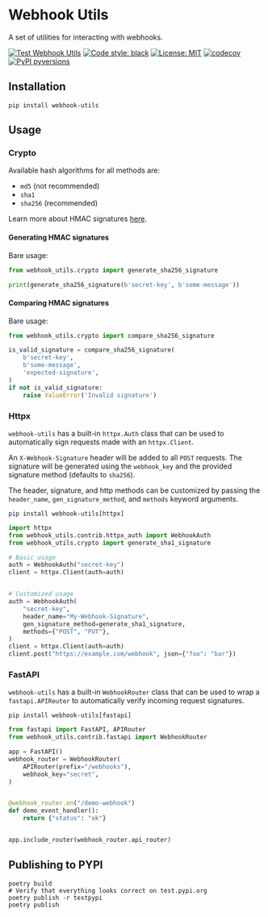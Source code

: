 # Webhook Utils

A set of utilities for interacting with webhooks.

[![Test Webhook Utils](https://github.com/tizz98/webhook-utils/actions/workflows/main.yaml/badge.svg?branch=main)](https://github.com/tizz98/webhook-utils/actions/workflows/main.yaml)
[![Code style: black](https://img.shields.io/badge/code%20style-black-000000.svg)](https://github.com/psf/black)
[![License: MIT](https://img.shields.io/badge/license-MIT-blue)](https://github.com/tizz98/py-paas/tree/main/LICENSE)
[![codecov](https://codecov.io/gh/tizz98/webhook-utils/branch/main/graph/badge.svg?token=HYT07K0ZHQ)](https://codecov.io/gh/tizz98/webhook-utils)
[![PyPI pyversions](https://img.shields.io/pypi/pyversions/webhook-utils.svg)](https://pypi.python.org/pypi/webhook-utils/)

## Installation

```shell
pip install webhook-utils
```

## Usage

### Crypto

Available hash algorithms for all methods are:
- `md5` (not recommended)
- `sha1`
- `sha256` (recommended)

Learn more about HMAC signatures [here](https://webhooks.dev/docs/auth/#hmac).

#### Generating HMAC signatures

Bare usage:
```python
from webhook_utils.crypto import generate_sha256_signature

print(generate_sha256_signature(b'secret-key', b'some-message'))
```

#### Comparing HMAC signatures

Bare usage:
```python
from webhook_utils.crypto import compare_sha256_signature

is_valid_signature = compare_sha256_signature(
    b'secret-key',
    b'some-message',
    'expected-signature',
)
if not is_valid_signature:
    raise ValueError('Invalid signature')
```

### Httpx

`webhook-utils` has a built-in `httpx.Auth` class that can be used to
automatically sign requests made with an `httpx.Client`.

An `X-Webhook-Signature` header will be added to all `POST` requests.
The signature will be generated using the `webhook_key` and the
provided signature method (defaults to `sha256`).

The header, signature, and http methods can be customized by passing
the `header_name`, `gen_signature_method`, and `methods` keyword arguments.

```shell
pip install webhook-utils[httpx]
```

```python
import httpx
from webhook_utils.contrib.httpx_auth import WebhookAuth
from webhook_utils.crypto import generate_sha1_signature

# Basic usage
auth = WebhookAuth("secret-key")
client = httpx.Client(auth=auth)


# Customized usage
auth = WebhookAuth(
    "secret-key",
    header_name="My-Webhook-Signature",
    gen_signature_method=generate_sha1_signature,
    methods={"POST", "PUT"},
)
client = httpx.Client(auth=auth)
client.post("https://example.com/webhook", json={"foo": "bar"})
```

### FastAPI

`webhook-utils` has a built-in `WebhookRouter` class that can be used to
wrap a `fastapi.APIRouter` to automatically verify incoming request signatures.

```shell
pip install webhook-utils[fastapi]
```

```python
from fastapi import FastAPI, APIRouter
from webhook_utils.contrib.fastapi import WebhookRouter

app = FastAPI()
webhook_router = WebhookRouter(
    APIRouter(prefix="/webhooks"),
    webhook_key="secret",
)


@webhook_router.on("/demo-webhook")
def demo_event_handler():
    return {"status": "ok"}


app.include_router(webhook_router.api_router)
```

## Publishing to PYPI

```shell
poetry build
# Verify that everything looks correct on test.pypi.org
poetry publish -r testpypi
poetry publish
```
